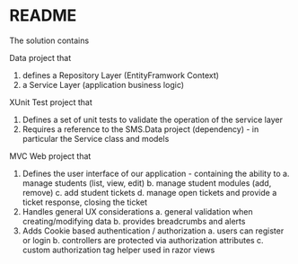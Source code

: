 README 
======
The solution contains 

Data project that 
1. defines a Repository Layer (EntityFramwork Context)
2. a Service Layer (application business logic)

XUnit Test project that
1. Defines a set of unit tests to validate the operation of the service layer 
2. Requires a reference to the SMS.Data project (dependency) - in particular the Service class and 
   models

MVC Web project that
1. Defines the user interface of our application - containing the ability to
    a. manage students (list, view, edit)
    b. manage student modules (add, remove) 
    c. add student tickets
    d. manage open tickets and provide a ticket response, closing the ticket
2. Handles general UX considerations 
    a. general validation when creating/modifying data
	b. provides breadcrumbs and alerts
3. Adds Cookie based authentication / authorization
    a. users can register or login 
    b. controllers are protected via authorization attributes 
    c. custom authorization tag helper used in razor views


